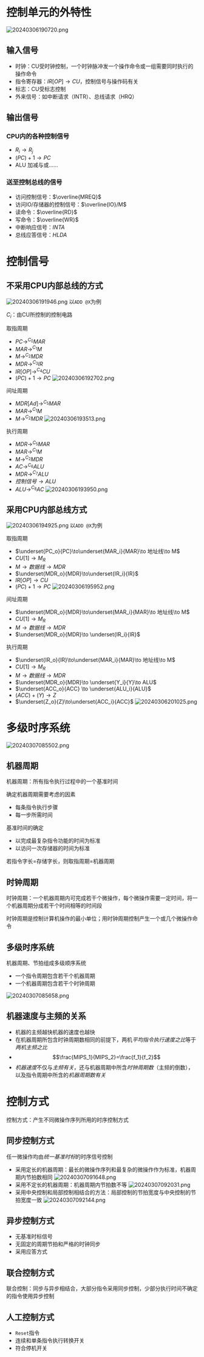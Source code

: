 # 控制单元的外特性

![20240306190720.png](../../attachments/png/Pasted%20image%2020240306190720.png)

## 输入信号

- 时钟：CU受时钟控制，一个时钟脉冲发一个操作命令或一组需要同时执行的操作命令
- 指令寄存器：$IR[OP]\to CU$，控制信号与操作码有关
- 标志：CU受标志控制
- 外来信号：如中断请求（INTR）、总线请求（HRQ）

## 输出信号

### CPU内的各种控制信号

- $R_i \to R_j$
- $(PC)+1\to PC$
- ALU 加减与或……

### 送至控制总线的信号

- 访问控制信号：$\overline{MREQ}$
- 访问IO/存储器的控制信号：$\overline{IO}/M$
- 读命令：$\overline{RD}$
- 写命令：$\overline{WR}$
- 中断响应信号：$INTA$
- 总线应答信号：$HLDA$

# 控制信号

## 不采用CPU内部总线的方式

![20240306191946.png](../../attachments/png/Pasted%20image%2020240306191946.png)
以`ADD @X`为例

$C_i$：由CU所控制的控制电路

取指周期

- $PC\to^{C_0}MAR$
- $MAR\to^{C_1}M$
- $M\to^{C_2}MDR$
- $MDR\to^{C_3}IR$
- $IR[OP]\to^{C_4}CU$
- $(PC)+1\to PC$
![20240306192702.png](../../attachments/png/Pasted%20image%2020240306192702.png)

间址周期

- $MDR[Ad]\to^{C_5}MAR$
- $MAR\to^{C_1}M$
- $M\to^{C_2}MDR$
![20240306193513.png](../../attachments/png/Pasted%20image%2020240306193513.png)

执行周期

- $MDR\to^{C_5}MAR$
- $MAR\to^{C_1}M$
- $M\to^{C_2}MDR$
- $AC\to^{C_6}ALU$
- $MDR\to^{C_7}ALU$
- $控制信号\to ALU$
- $ALU\to^{C_8} AC$
![20240306193950.png](../../attachments/png/Pasted%20image%2020240306193950.png)

## 采用CPU内部总线方式

![20240306194925.png](../../attachments/png/Pasted%20image%2020240306194925.png)
以`ADD @X`为例

取指周期

- $\underset{PC_o}{PC}\to\underset{MAR_i}{MAR}\to 地址线\to M$
- $CU[1]\to M_R$
- $M\to 数据线\to MDR$
- $\underset{MDR_o}{MDR}\to\underset{IR_i}{IR}$
- $IR[OP]\to CU$
- $(PC)+1\to PC$
![20240306195952.png](../../attachments/png/Pasted%20image%2020240306195952.png)

间址周期

- $\underset{MDR_o}{MDR}\to\underset{MAR_i}{MAR}\to 地址线\to M$
- $CU[1]\to M_R$
- $M\to 数据线\to MDR$
- $\underset{MDR_o}{MDR}\to \underset{IR_i}{IR}$

执行周期

- $\underset{IR_o}{IR}\to\underset{MAR_i}{MAR}\to 地址线\to M$
- $CU[1]\to M_R$
- $M\to 数据线\to MDR$
- $\underset{MDR_o}{MDR}\to \underset{Y_i}{Y}\to ALU$
- $\underset{ACC_o}{ACC} \to \underset{ALU_i}{ALU}$
- $(ACC)+(Y)\to Z$
- $\underset{Z_o}{Z}\to\underset{ACC_i}{ACC}$
![20240306201025.png](../../attachments/png/Pasted%20image%2020240306201025.png)

# 多级时序系统

![20240307085502.png](../../attachments/png/Pasted%20image%2020240307085502.png)

## 机器周期

机器周期：所有指令执行过程中的一个基准时间

确定机器周期需要考虑的因素

- 每条指令执行步骤
- 每一步所需时间

基准时间的确定

- 以完成最复杂指令功能的时间为标准
- 以访问一次存储器的时间为标准

若指令字长=存储字长，则取指周期=机器周期

## 时钟周期

时钟周期：一个机器周期内可完成若干个微操作，每个微操作需要一定时间，将一个机器周期分成若干个时间相等的时间段

时钟周期是控制计算机操作的最小单位；用时钟周期控制产生一个或几个微操作命令

## 多级时序系统

机器周期、节拍组成多级顺序系统

- 一个指令周期包含若干个机器周期
- 一个机器周期包含若干个时钟周期

![20240307085658.png](../../attachments/png/Pasted%20image%2020240307085658.png)

## 机器速度与主频的关系

- 机器的主频越快机器的速度也越快
- 在机器周期所包含时钟周期数相同的前提下，两机*平均指令执行速度之比*等于*两机主频之比*
- $$\frac{MIPS_1}{MIPS_2}=\frac{f_1}{f_2}$$
- *机器速度*不仅与*主频有关*，还与机器周期中所含*时钟周期数*（主频的倒数），以及指令周期中所含的*机器周期数有关*

# 控制方式

控制方式：产生不同微操作序列所用的时序控制方式

## 同步控制方式

任一微操作均由*统一基准时标*的时序信号控制

- 采用定长的机器周期：最长的微操作序列和最复杂的微操作作为标准，机器周期内节拍数相同
![20240307091648.png](../../attachments/png/Pasted%20image%2020240307091648.png)
- 采用不定长的机器周期：机器周期内节拍数不等
![20240307092031.png](../../attachments/png/Pasted%20image%2020240307092031.png)
- 采用中央控制和局部控制相结合的方法：局部控制的节拍宽度与中央控制的节拍宽度一致
![20240307092144.png](../../attachments/png/Pasted%20image%2020240307092144.png)

## 异步控制方式

- 无基准时标信号
- 无固定的周期节拍和严格的时钟同步
- 采用应答方式

## 联合控制方式

联合控制：同步与异步相结合，大部分指令采用同步控制，少部分执行时间不确定的指令使用异步控制

## 人工控制方式

- `Reset`指令
- 连续和单条指令执行转换开关
- 符合停机开关
